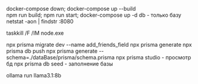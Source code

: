 docker-compose down; docker-compose up --build   
npm run build; npm run start; 
docker-compose up -d db - только базу
netstat -aon | findstr :8080

taskkill /F /IM node.exe



npx prisma migrate dev --name add_friends_field
npx prisma generate
npx prisma db push
npx prisma generate --schema=./dataBase/prisma/schema.prisma
npx prisma studio - просмотр бд
npx prisma db seed - заполнение базы 

ollama run llama3.1:8b   
